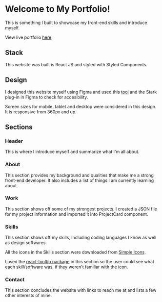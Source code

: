 # Welcome to My Portfolio!

This is something I built to showcase my front-end skills and introduce myself.

View live portfolio [here](https://www.rebekah.dev/)

## Stack

This website was built is React JS and styled with Styled Components.

## Design

I designed this website myself using Figma and used this [tool](https://toolness.github.io/accessible-color-matrix/?n=white&n=teal&n=black&n=dark%20teal&n=pinkish&n=dark%20pink&v=FBFEF9&v=156E78&v=0A100D&v=0B3B40&v=BE4D79&v=A24267) and the Stark plug-in in Figma to check for accesibility.

Screen sizes for mobile, tablet and desktop were considered in this design. It is responsive from 360px and up.

## Sections

### Header

This is where I introduce myself and summarize what I'm all about.

### About

This section provides my background and qualities that make me a strong front-end developer. It also includes a list of things I am currently learning about.

### Work

This section shows off some of my strongest projects. I created a JSON file for my project information and imported it into ProjectCard component.

### Skills

This section shows off my skills, including coding languages I know as well as design softwares.

All the icons in the Skills section were downloaded from [Simple Icons](https://simpleicons.org/).

I used the [react-tooltip package](https://www.npmjs.com/package/react-tooltip) in this section so the user could see what each skill/software was, if they weren't familiar with the icon.

### Contact

This section concludes the website with links to reach me at and lists a few other interests of mine.

